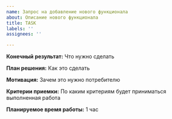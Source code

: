 ```yaml
---
name: Запрос на добавление нового функционала
about: Описание нового функционала
title: TASK
labels: ''
assignees: ''

---
```


**Конечный результат:**
Что нужно сделать

**План решения:**
Как это сделать

**Мотивация:**
Зачем это нужно потребителю

**Критерии приемки:**
По каким критериям будет приниматься выполненная работа

**Планируемое время работы:**
1 час
